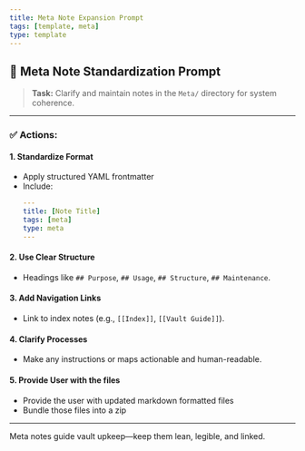 ```yaml
---
title: Meta Note Expansion Prompt
tags: [template, meta]
type: template
---
```


<!-- @format -->

## 🧭 Meta Note Standardization Prompt

> **Task:** Clarify and maintain notes in the `Meta/` directory for system coherence.

---

### ✅ Actions:

#### 1. Standardize Format

- Apply structured YAML frontmatter
- Include:
  ```yaml
  ---
  title: [Note Title]
  tags: [meta]
  type: meta
  ---
  ```

#### 2. Use Clear Structure

- Headings like `## Purpose`, `## Usage`, `## Structure`, `## Maintenance`.

#### 3. Add Navigation Links

- Link to index notes (e.g., `[[Index]]`, `[[Vault Guide]]`).

#### 4. Clarify Processes

- Make any instructions or maps actionable and human-readable.

#### 5. Provide User with the files

- Provide the user with updated markdown formatted files
- Bundle those files into a zip

---

Meta notes guide vault upkeep—keep them lean, legible, and linked.
